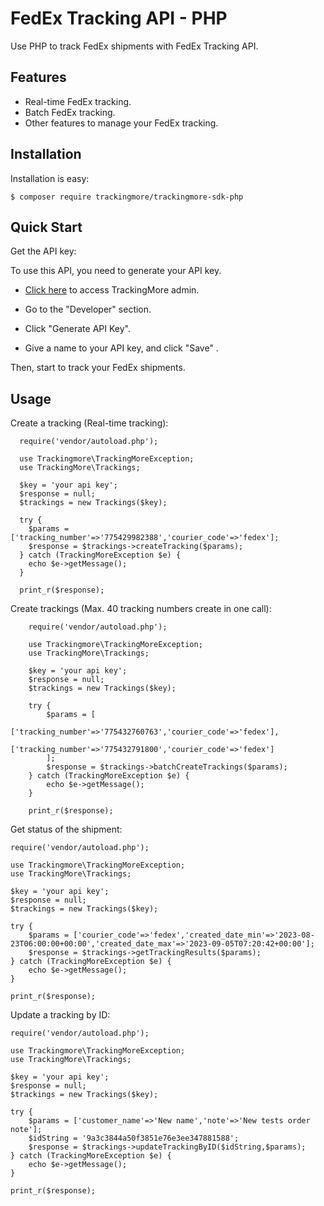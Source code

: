 FedEx Tracking API - PHP
================================
Use PHP to track FedEx shipments with FedEx Tracking API.

Features
--------
- Real-time FedEx tracking.
- Batch FedEx tracking.
- Other features to manage your FedEx tracking.

Installation
------------

Installation is easy:

    $ composer require trackingmore/trackingmore-sdk-php

Quick Start
----------
Get the API key:

To use this API, you need to generate your API key.

- <a href="https://admin.trackingmore.com/developer/apikey" target="_blank" rel="noreferrer">
  Click here</a> to access TrackingMore admin.

- Go to the "Developer" section.

- Click "Generate API Key".

- Give a name to your API key, and click "Save" .


Then, start to track your FedEx shipments.

Usage
----------

Create a tracking (Real-time tracking):

      require('vendor/autoload.php');

      use Trackingmore\TrackingMoreException;
      use TrackingMore\Trackings;
        
      $key = 'your api key';
      $response = null;
      $trackings = new Trackings($key);
      
      try {
        $params = ['tracking_number'=>'775429982388','courier_code'=>'fedex'];
        $response = $trackings->createTracking($params);
      } catch (TrackingMoreException $e) {
        echo $e->getMessage();
      }

      print_r($response);

Create trackings (Max. 40 tracking numbers create in one call):

        require('vendor/autoload.php');

        use Trackingmore\TrackingMoreException;
        use TrackingMore\Trackings;
        
        $key = 'your api key';
        $response = null;
        $trackings = new Trackings($key);
        
        try {
            $params = [
                ['tracking_number'=>'775432760763','courier_code'=>'fedex'],
                ['tracking_number'=>'775432791800','courier_code'=>'fedex']
            ];
            $response = $trackings->batchCreateTrackings($params);
        } catch (TrackingMoreException $e) {
            echo $e->getMessage();
        }
        
        print_r($response);


Get status of the shipment:

    require('vendor/autoload.php');

    use Trackingmore\TrackingMoreException;
    use TrackingMore\Trackings;
    
    $key = 'your api key';
    $response = null;
    $trackings = new Trackings($key);
    
    try {
        $params = ['courier_code'=>'fedex','created_date_min'=>'2023-08-23T06:00:00+00:00','created_date_max'=>'2023-09-05T07:20:42+00:00'];
        $response = $trackings->getTrackingResults($params);
    } catch (TrackingMoreException $e) {
        echo $e->getMessage();
    }
    
    print_r($response);


Update a tracking by ID:

    require('vendor/autoload.php');

    use Trackingmore\TrackingMoreException;
    use TrackingMore\Trackings;
    
    $key = 'your api key';
    $response = null;
    $trackings = new Trackings($key);
    
    try {
        $params = ['customer_name'=>'New name','note'=>'New tests order note'];
        $idString = '9a3c3844a50f3851e76e3ee347881588';
        $response = $trackings->updateTrackingByID($idString,$params);
    } catch (TrackingMoreException $e) {
        echo $e->getMessage();
    }
    
    print_r($response);
